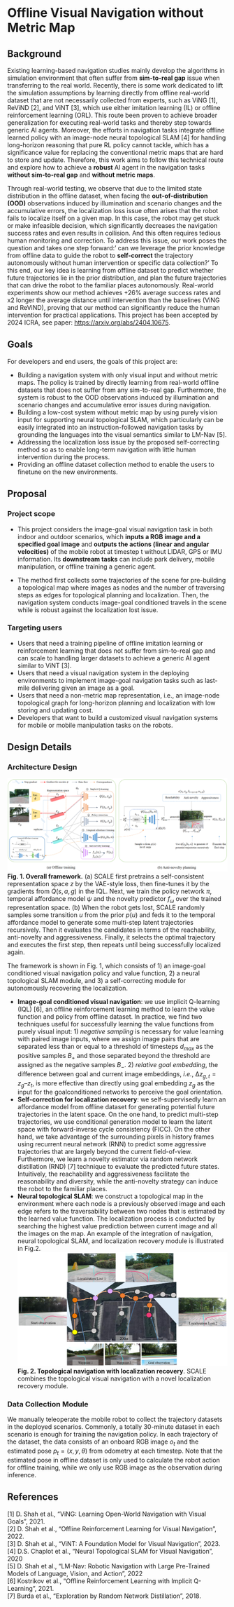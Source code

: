 # Offline Visual Navigation without Metric Map

## Background
Existing learning-based navigation studies mainly develop the algorithms in simulation environment that often suffer from **sim-to-real gap** issue when transferring to the real world. Recently, there is some work dedicated to lift the simulation assumptions by learning directly from offline real-world dataset that are not necessarily collected from experts, such as ViNG [1], ReViND [2], and ViNT [3], which use either imitation learning (IL) or offline reinforcement learning (ORL). This route been proven to achieve broader generalization for executing real-world tasks and thereby step towards generic AI agents. Moreover, the efforts in navigation tasks integrate offline learned policy with an image-node neural topological SLAM [4] for handling long-horizon reasoning that pure RL policy cannot tackle, which has a significance value for replacing the conventional metric maps that are hard to store and update. Therefore, this work aims to follow this technical route and explore how to achieve a **robust** AI agent in the navigation tasks **without sim-to-real gap** and **without metric maps**. 

Through real-world testing, we observe that due to the limited state distribution in the offline dataset, when facing the **out-of-distribution (OOD)** observations induced by illumination and scenario changes and the accumulative errors, the localization loss issue often arises that the robot fails to localize itself on a given map. In this case, the robot may get stuck or make infeasible decision, which significantly decreases the navigation success rates and even results in collision. And this often requires tedious human monitoring and correction. To address this issue, our work poses the question and takes one step forward:’ can we leverage the prior knowledge from offline data to guide the robot to **self-correct** the trajectory autonomously without human intervention or specific data collection?’ To this end, our key idea is learning from offline dataset to predict whether future trajectories lie in the prior distribution, and plan the future trajectories that can drive the robot to the familiar places autonomously. Real-world experiments show our method achieves +26% average success rates and x2 longer the average distance until intervention than the baselines (ViNG and ReViND), proving that our method can significantly reduce the human intervention for practical applications. This project has been accepted by 2024 ICRA, see paper: https://arxiv.org/abs/2404.10675.

## Goals

For developers and end users, the goals of this project are:
- Building a navigation system with only visual input and without metric maps. The policy is trained by directly learning from real-world offline datasets that does not suffer from any sim-to-real gap. Furthermore, the system is robust to the OOD observations induced by illumination and scenario changes and accumulative error issues during navigation. 
- Building a low-cost system without metric map by using purely vision input for supporting neural topological SLAM, which particularly can be easily integrated into an instruction-followed navigation tasks by grounding the languages into the visual semantics similar to LM-Nav [5]. 
- Addressing the localization loss issue by the proposed self-correcting method so as to enable long-term navigation with little human intervention during the process. 
- Providing an offline dataset collection method to enable the users to finetune on the new environments. 

## Proposal

### Project scope
- This project considers the image-goal visual navigation task in both indoor and outdoor scenarios, which **inputs a RGB image and a specified goal image** and **outputs the actions (linear and angular velocities)** of the mobile robot at timestep t without LIDAR, GPS or IMU information. Its **downstream tasks** can include park delivery, mobile manipulation, or offline training a generic agent. 

- The method first collects some trajectories of the scene for pre-building a topological map where images as nodes and the number of traversing steps as edges for topological planning and localization. Then, the navigation system conducts image-goal conditioned travels in the scene while is robust against the localization lost issue.

### Targeting users

- Users that need a training pipeline of offline imitation learning or reinforcement learning that does not suffer from sim-to-real gap and can scale to handling larger datasets to achieve a generic AI agent similar to ViNT [3].
- Users that need a visual navigation system in the deploying environments to implement image-goal navigation tasks such as last-mile delivering given an image as a goal.
- Users that need a non-metric map representation, i.e., an image-node topological graph for long-horizon planning and localization with low storing and updating cost.
- Developers that want to build a customized visual navigation systems for mobile or mobile manipulation tasks on the robots.

## Design Details
### Architecture Design



![framework](./images/framework.png "overall framework")
**Fig. 1. Overall framework.** (a) SCALE first pretrains a self-consistent representation space $z$ by the VAE-style loss, then fine-tunes it by the gradients from $Q(s, a, g)$ in the IQL. Next, we train the policy network $π$, temporal affordance model $ψ$ and the novelty predictor $f_ω$ over the trained representation space. (b) When the robot gets lost, SCALE randomly samples some transition $u$ from the prior $p(u)$ and feds it to the temporal affordance model to generate some multi-step latent trajectories recursively. Then it evaluates the candidates in terms of the reachability, anti-novelty and aggressiveness. Finally, it selects the optimal trajectory and executes the first step, then repeats until being successfully localized again.    


The framework is shown in Fig. 1, which consists of 1) an image-goal conditioned visual navigation policy and value function, 2) a neural topological SLAM module, and 3) a self-correcting module for autonomously recovering the localization.

- **Image-goal conditioned visual navigation**: we use implicit Q-learning (IQL) [6], an offline reinforcement learning method to learn the value function and policy from offline dataset. In practice, we find two techniques useful for successfully learning the value functions from purely visual input: 1) *negative sampling* is necessary for value learning with paired image inputs, where we assign image pairs that are separated less than or equal to a threshold of timesteps $d_{max}$ as the positive samples $B_+$ and those separated beyond the threshold are assigned as the negative samples $B_−$. 2) *relative goal embedding*, the difference between goal and current image embeddings, *i.e.*, $∆z_{g,t} = z_g – z_t$, is more effective than directly using goal embedding $z_g$ as the input for the goalconditioned networks to perceive the goal orientation.
- **Self-correction for localization recovery**: we self-supervisedly learn an affordance model from offline dataset for generating potential future trajectories in the latent space. On the one hand, to predict multi-step trajectories, we use conditional generation model to learn the latent space with forward-inverse cycle consistency (FICC).  On the other hand, we take advantage of the surrounding pixels in history frames using recurrent neural network (RNN) to predict some aggressive trajectories that are largely beyond the current field-of-view. Furthermore, we learn a novelty estimator via random network distillation (RND) [7] technique to evaluate the predicted future states. Intuitively, the reachability and aggressiveness facilitate the reasonability and diversity, while the anti-novelty strategy can induce the robot to the familiar places.
- **Neural topological SLAM**: we construct a topological map in the environment where each node is a previously observed image and each edge refers to the traversability between two nodes that is estimated by the learned value function. The localization process is conducted by searching the highest value prediction between current image and all the images on the map. An example of the integration of navigation, neural topological SLAM, and localization recovery module is illustrated in Fig.2.
  ![topological_navigation](./images/topological_navigation.png  "topological_navigation" )
  **Fig. 2. Topological navigation with localization recovery**. SCALE combines the topological visual navigation with a novel localization recovery module. 
 <!-- <center>
  <img src="./images/topological_navigation.png" alt="architecture" width="80%;" />
  </center>  -->
    
  


### Data Collection Module
We manually teleoperate the mobile robot to collect the trajectory datasets in the deployed scenarios. Commonly, a totally 30-minute dataset in each scenario is enough for training the navigation policy. In each trajectory of the dataset, the data consists of an onboard RGB image $o_t$ and the estimated pose $p_t = (x, y, θ)$ from odometry at each timestep. Note that the estimated pose in offline dataset is only used to calculate the robot action for offline training, while we only use RGB image as the observation during inference.


## References
[1] D. Shah et al., “ViNG: Learning Open-World Navigation with Visual Goals”, 2021.  
[2] D. Shah et al., “Offline Reinforcement Learning for Visual Navigation”, 2022.  
[3] D. Shah et al., “ViNT: A Foundation Model for Visual Navigation”, 2023.                     
[4] D.S. Chaplot et al., “Neural Topological SLAM for Visual Navigation”, 2020  
[5] D. Shah et al., “LM-Nav: Robotic Navigation with Large Pre-Trained Models of Language, Vision, and Action”, 2022  
[6] Kostrikov et al., “Offline Reinforcement Learning with Implicit Q-Learning”, 2021.  
[7] Burda et al., “Exploration by Random Network Distillation”, 2018.
